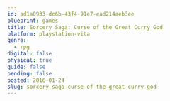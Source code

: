```yaml
---
id: ad1a0933-dc6b-43f4-91e7-ead214aeb3ee
blueprint: games
title: Sorcery Saga: Curse of the Great Curry God
platform: playstation-vita
genre:
  - rpg
digital: false
physical: true
guide: false
pending: false
posted: 2016-01-24
slug: sorcery-saga-curse-of-the-great-curry-god
---
```


